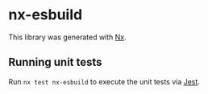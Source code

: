 # nx-esbuild

This library was generated with [Nx](https://nx.dev).

## Running unit tests

Run `nx test nx-esbuild` to execute the unit tests via [Jest](https://jestjs.io).
